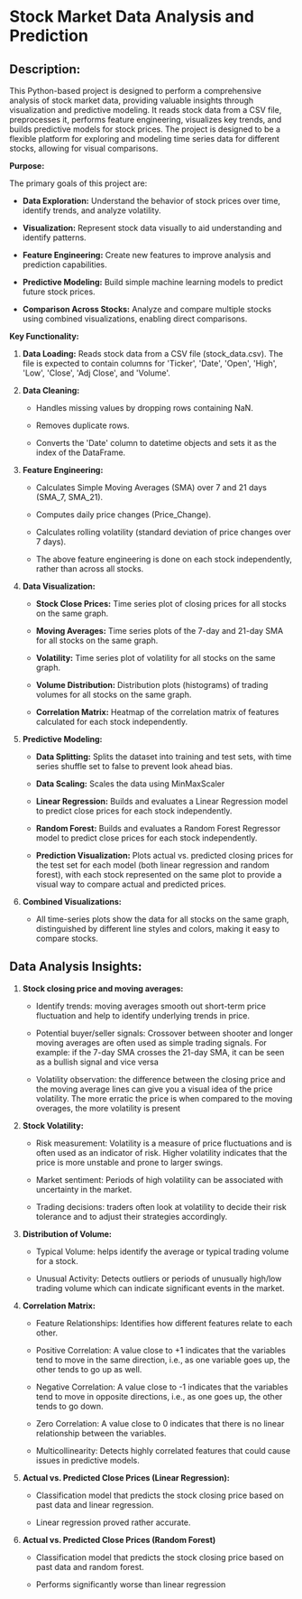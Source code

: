 # Stock Market Data Analysis and Prediction

## Description:
This Python-based project is designed to perform a comprehensive analysis of stock market data, providing valuable insights through visualization and predictive modeling. It reads stock data from a CSV file, preprocesses it, performs feature engineering, visualizes key trends, and builds predictive models for stock prices. The project is designed to be a flexible platform for exploring and modeling time series data for different stocks, allowing for visual comparisons.

**Purpose:**

The primary goals of this project are:

-   **Data Exploration:** Understand the behavior of stock prices over time, identify trends, and analyze volatility.
    
-   **Visualization:** Represent stock data visually to aid understanding and identify patterns.
    
-   **Feature Engineering:** Create new features to improve analysis and prediction capabilities.
    
-   **Predictive Modeling:** Build simple machine learning models to predict future stock prices.
    
-   **Comparison Across Stocks:** Analyze and compare multiple stocks using combined visualizations, enabling direct comparisons.
    

**Key Functionality:**

1.  **Data Loading:** Reads stock data from a CSV file (stock_data.csv). The file is expected to contain columns for 'Ticker', 'Date', 'Open', 'High', 'Low', 'Close', 'Adj Close', and 'Volume'.
    
2.  **Data Cleaning:**
    
    -   Handles missing values by dropping rows containing NaN.
        
    -   Removes duplicate rows.
        
    -   Converts the 'Date' column to datetime objects and sets it as the index of the DataFrame.
        
3.  **Feature Engineering:**
    
    -   Calculates Simple Moving Averages (SMA) over 7 and 21 days (SMA_7, SMA_21).
        
    -   Computes daily price changes (Price_Change).
        
    -   Calculates rolling volatility (standard deviation of price changes over 7 days).
        
    -   The above feature engineering is done on each stock independently, rather than across all stocks.
        
4.  **Data Visualization:**
    
    -   **Stock Close Prices:** Time series plot of closing prices for all stocks on the same graph.
        
    -   **Moving Averages:** Time series plots of the 7-day and 21-day SMA for all stocks on the same graph.
        
    -   **Volatility:** Time series plot of volatility for all stocks on the same graph.
        
    -   **Volume Distribution:** Distribution plots (histograms) of trading volumes for all stocks on the same graph.
        
    -   **Correlation Matrix:** Heatmap of the correlation matrix of features calculated for each stock independently.
        
5.  **Predictive Modeling:**
    
    -   **Data Splitting:** Splits the dataset into training and test sets, with time series shuffle set to false to prevent look ahead bias.
        
    -   **Data Scaling:** Scales the data using MinMaxScaler
        
    -   **Linear Regression:** Builds and evaluates a Linear Regression model to predict close prices for each stock independently.
        
    -   **Random Forest:** Builds and evaluates a Random Forest Regressor model to predict close prices for each stock independently.
        
    -   **Prediction Visualization:** Plots actual vs. predicted closing prices for the test set for each model (both linear regression and random forest), with each stock represented on the same plot to provide a visual way to compare actual and predicted prices.
        
6.  **Combined Visualizations:**
    
    -   All time-series plots show the data for all stocks on the same graph, distinguished by different line styles and colors, making it easy to compare stocks.

## Data Analysis Insights:

1. **Stock closing price and moving averages:**

	-   Identify trends: moving averages smooth out short-term price fluctuation and help to identify underlying trends in price.
	    
	-   Potential buyer/seller signals: Crossover between shooter and longer moving averages are often used as simple trading signals. For example: if the 7-day SMA crosses the 21-day SMA, it can be seen as a bullish signal and vice versa
	    
	-   Volatility observation: the difference between the closing price and the moving average lines can give you a visual idea of the price volatility. The more erratic the price is when compared to the moving overages, the more volatility is present
    

  

2. **Stock Volatility:**

	-   Risk measurement: Volatility is a measure of price fluctuations and is often used as an indicator of risk. Higher volatility indicates that the price is more unstable and prone to larger swings.
	    
	-   Market sentiment: Periods of high volatility can be associated with uncertainty in the market.
	    
	-   Trading decisions: traders often look at volatility to decide their risk tolerance and to adjust their strategies accordingly.
    

  

3. **Distribution of Volume:**

	-   Typical Volume: helps identify the average or typical trading volume for a stock.
    
	-   Unusual Activity: Detects outliers or periods of unusually high/low trading volume which can indicate significant events in the market.
    

  

4. **Correlation Matrix:**

	-   Feature Relationships: Identifies how different features relate to each other.
	    
	-   Positive Correlation: A value close to +1 indicates that the variables tend to move in the same direction, i.e., as one variable goes up, the other tends to go up as well.
	    
	-   Negative Correlation: A value close to -1 indicates that the variables tend to move in opposite directions, i.e., as one goes up, the other tends to go down.
	    
	-   Zero Correlation: A value close to 0 indicates that there is no linear relationship between the variables.
	    
	-   Multicollinearity: Detects highly correlated features that could cause issues in predictive models.
    

  

5. **Actual vs. Predicted Close Prices (Linear Regression):**

	-   Classification model that predicts the stock closing price based on past data and linear regression.
	    
	-   Linear regression proved rather accurate.
    

  

6. **Actual vs. Predicted Close Prices (Random Forest)**

	-   Classification model that predicts the stock closing price based on past data and random forest.
	    
	-   Performs significantly worse than linear regression



```
